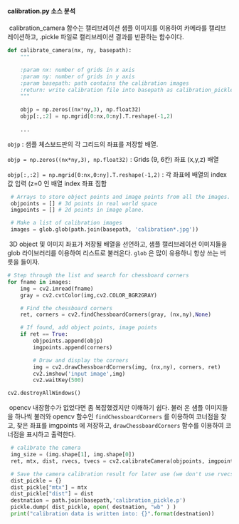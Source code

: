 #### calibration.py 소스 분석



​	calibration_camera 함수는 캘리브레이션 샘플 이미지를 이용하여 카메라를 캘리브레이션하고, .pickle 파일로 캘리브레이션 결과를 반환하는 함수이다.

```python
def calibrate_camera(nx, ny, basepath):
    """

    :param nx: number of grids in x axis
    :param ny: number of grids in y axis
    :param basepath: path contains the calibration images
    :return: write calibration file into basepath as calibration_pickle.p
    """
    
    objp = np.zeros((nx*ny,3), np.float32)
    objp[:,:2] = np.mgrid[0:nx,0:ny].T.reshape(-1,2)
    
    ...
```

``objp`` : 샘플 체스보드판의 각 그리드의 좌표를 저장할 배열. 

``objp = np.zeros((nx*ny,3), np.float32)`` : Grids (9, 6칸) 좌표 (x,y,z) 배열

``objp[:,:2] = np.mgrid[0:nx,0:ny].T.reshape(-1,2)`` : 각 좌표에 배열의 index 값 입력 (z=0 인 배열 index 좌표 집합

```python
 # Arrays to store object points and image points from all the images.
 objpoints = [] # 3d points in real world space
 imgpoints = [] # 2d points in image plane.

 # Make a list of calibration images
 images = glob.glob(path.join(basepath, 'calibration*.jpg'))
```

​	3D object 및 이미지 좌표가 저장될 배열을 선언하고, 샘플 캘리브레이션 이미지들을 glob 라이브러리를 이용하여 리스트로 불러온다. ``glob`` 은 많이 유용하니 항상 쓰는 버릇을 들이자.

```python
# Step through the list and search for chessboard corners
for fname in images:
    img = cv2.imread(fname)
    gray = cv2.cvtColor(img,cv2.COLOR_BGR2GRAY)

    # Find the chessboard corners
    ret, corners = cv2.findChessboardCorners(gray, (nx,ny),None)

    # If found, add object points, image points
    if ret == True:
        objpoints.append(objp)
        imgpoints.append(corners)

        # Draw and display the corners
        img = cv2.drawChessboardCorners(img, (nx,ny), corners, ret)
        cv2.imshow('input image',img)
        cv2.waitKey(500)

cv2.destroyAllWindows()
```

​	opencv 내장함수가 없었다면 좀 복잡했겠지만 이해하기 쉽다. 불러 온 샘플 이미지들을 하나씩 불러와 opencv 함수인 ``findChessboardCorners`` 를 이용하여 코너점을 찾고, 찾은 좌표를 imgpoints 에 저장하고, ``drawChessboardCorners`` 함수를 이용하여 코너점을 표시하고 출력한다.

```python
 # calibrate the camera
 img_size = (img.shape[1], img.shape[0])
 ret, mtx, dist, rvecs, tvecs = cv2.calibrateCamera(objpoints, imgpoints, img_size, None, None)

 # Save the camera calibration result for later use (we don't use rvecs / tvecs)
 dist_pickle = {}
 dist_pickle["mtx"] = mtx
 dist_pickle["dist"] = dist
 destnation = path.join(basepath,'calibration_pickle.p')
 pickle.dump( dist_pickle, open( destnation, "wb" ) )
 print("calibration data is written into: {}".format(destnation))
```

